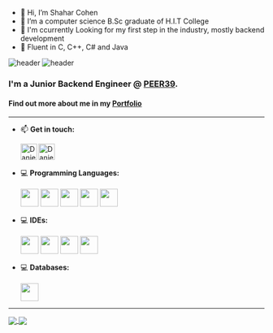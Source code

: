 - 👋 Hi, I’m Shahar Cohen
- 👀 I’m a computer science B.Sc graduate of H.I.T College
- 🌱 I'm ccurrently Looking for my first step in the industry, mostly backend development
- 💞️ Fluent in C, C++, C# and Java

<!---
nbhui/nbhui is a ✨ special ✨ repository because its `README.md` (this file) appears on your GitHub profile.
You can click the Preview link to take a look at your changes.
--->

![header](https://komarev.com/ghpvc/?username=nbhui)
![header](https://capsule-render.vercel.app/api?type=waving&color=auto&height=200&section=header&text=Daniel%20Israelov&fontSize=90&animation=fadeIn)

### I'm a Junior Backend Engineer @ [PEER39](https://www.peer39.com/).<br>
#### Find out more about me in my [Portfolio](https://danielisraelov.netlify.app/)
---

- 📫 <strong>Get in touch:</strong>
  
    [<img align="left" alt="Daniel-isrealov | Gmail" width="32px" src="https://i.imgur.com/BzG8QoD.png" />](mailto:dani.prgrmr@gmail.com)
[<img align="left" alt="Daniel-isrealov | LinkedIn" width="32px" src="https://i.imgur.com/LdUCwc6.png" />](https://www.linkedin.com/in/daniel-israelov-programmer/) 
<br><br>

- 💻 <strong>Programming Languages:</strong><br><br>
    <img width="35" src="https://img.icons8.com/color/50/000000/c-programming.png"/>
    <img width="35" src="https://img.icons8.com/color/50/000000/c-plus-plus-logo.png"/>
    <img width="35" src="https://img.icons8.com/color/50/000000/c-sharp-logo.png"/>
    <img width="35" src="https://img.icons8.com/color/48/000000/java-coffee-cup-logo--v1.png"/>
    <img width="35" src="https://img.icons8.com/color/48/000000/python--v1.png"/>

- 💻 <strong>IDEs:</strong><br><br>
    <img width="35" src="https://img.icons8.com/color/48/000000/visual-studio-2019.png"/>
    <img width="35" src="https://img.icons8.com/fluency/48/000000/visual-studio-code-2019.png"/>
    <img width="35" src="https://img.icons8.com/color/48/000000/intellij-idea.png"/>
    <img width="35" src="https://img.icons8.com/fluency/344/4a90e2/jupyter.png"/>
    

- 💻 <strong>Databases:</strong><br><br>
    <img width="35" src="https://img.icons8.com/fluency/48/000000/mysql-logo.png"/>

---
<a href="https://github.com/anuraghazra/github-readme-stats">
  <img align="center" src="https://github-readme-stats.vercel.app/api?username=nbhui&theme=dracula&show_icons=true&include_all_commits=false" />
</a>
<a href="https://github.com/anuraghazra/github-readme-stats">
  <img align="center" src="https://github-readme-stats.vercel.app/api/top-langs/?username=nbhui&theme=dracula&langs_count=10&layout=compact" />
</a>
